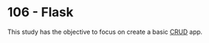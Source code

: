 106 - Flask
===========
This study has the objective to focus on create a basic [CRUD](https://pt.wikipedia.org/wiki/CRUD) app.